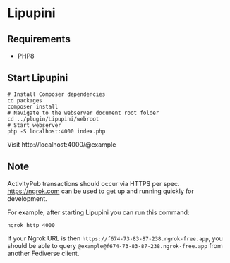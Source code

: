# Lipupini

## Requirements

- PHP8

## Start Lipupini

```shell
# Install Composer dependencies
cd packages
composer install
# Navigate to the webserver document root folder
cd ../plugin/Lipupini/webroot
# Start webserver
php -S localhost:4000 index.php
```

Visit http://localhost:4000/@example

## Note

ActivityPub transactions should occur via HTTPS per spec. https://ngrok.com can be used to get up and running quickly for development.

For example, after starting Lipupini you can run this command:

```shell
ngrok http 4000
```

If your Ngrok URL is then `https://f674-73-83-87-238.ngrok-free.app`, you should be able to query `@example@f674-73-83-87-238.ngrok-free.app` from another Fediverse client.
